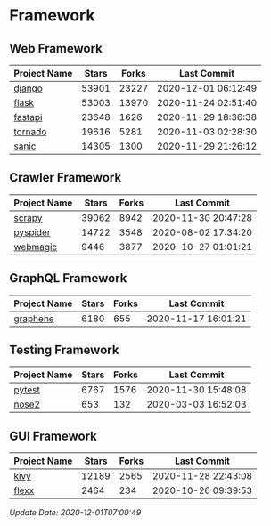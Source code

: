 # Framework

## Web Framework
| Project Name | Stars | Forks | Last Commit |
| ------------ | ----- | ----- | ----------- |
| [django](https://github.com/django/django) | 53901 | 23227 | 2020-12-01 06:12:49 |
| [flask](https://github.com/pallets/flask) | 53003 | 13970 | 2020-11-24 02:51:40 |
| [fastapi](https://github.com/tiangolo/fastapi) | 23648 | 1626 | 2020-11-29 18:36:38 |
| [tornado](https://github.com/tornadoweb/tornado) | 19616 | 5281 | 2020-11-03 02:28:30 |
| [sanic](https://github.com/huge-success/sanic) | 14305 | 1300 | 2020-11-29 21:26:12 |

## Crawler Framework
| Project Name | Stars | Forks | Last Commit |
| ------------ | ----- | ----- | ----------- |
| [scrapy](https://github.com/scrapy/scrapy) | 39062 | 8942 | 2020-11-30 20:47:28 |
| [pyspider](https://github.com/binux/pyspider) | 14722 | 3548 | 2020-08-02 17:34:20 |
| [webmagic](https://github.com/code4craft/webmagic) | 9446 | 3877 | 2020-10-27 01:01:21 |

## GraphQL Framework
| Project Name | Stars | Forks | Last Commit |
| ------------ | ----- | ----- | ----------- |
| [graphene](https://github.com/graphql-python/graphene) | 6180 | 655 | 2020-11-17 16:01:21 |

## Testing Framework
| Project Name | Stars | Forks | Last Commit |
| ------------ | ----- | ----- | ----------- |
| [pytest](https://github.com/pytest-dev/pytest) | 6767 | 1576 | 2020-11-30 15:48:08 |
| [nose2](https://github.com/nose-devs/nose2) | 653 | 132 | 2020-03-03 16:52:03 |

## GUI Framework
| Project Name | Stars | Forks | Last Commit |
| ------------ | ----- | ----- | ----------- |
| [kivy](https://github.com/kivy/kivy) | 12189 | 2565 | 2020-11-28 22:43:08 |
| [flexx](https://github.com/flexxui/flexx) | 2464 | 234 | 2020-10-26 09:39:53 |

*Update Date: 2020-12-01T07:00:49*